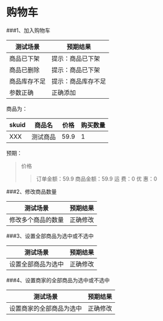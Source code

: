 # 购物车

###1、加入购物车

| 测试场景     | 预期结果           |
| ------------ | ------------------ |
| 商品已下架   | 提示：商品已下架   |
| 商品已删除   | 提示：商品已下架   |
| 商品库存不足 | 提示：商品库存不足 |
| 参数正确     | 正确添加           |

商品为：

| skuid | 商品名   | 价格 | 购买数量 |
| ----- | -------- | ---- | -------- |
| XXX   | 测试商品 | 59.9 | 1        |

预期：
>价格
>>订单金额：59.9
>>商品金额：59.9
>>运 费：0
>>优 惠：0


###2、修改商品数量

| 测试场景           | 预期结果 |
| ------------------ | -------- |
| 修改多个商品的数量 | 正确修改 |

###3、设置全部商品为选中或不选中

| 测试场景           | 预期结果 |
| ------------------ | -------- |
| 设置全部商品为选中 | 正确修改 |

###4、设置商家的全部商品为选中或不选中

| 测试场景                 | 预期结果 |
| ------------------------ | -------- |
| 设置商家的全部商品为选中 | 正确修改 |



